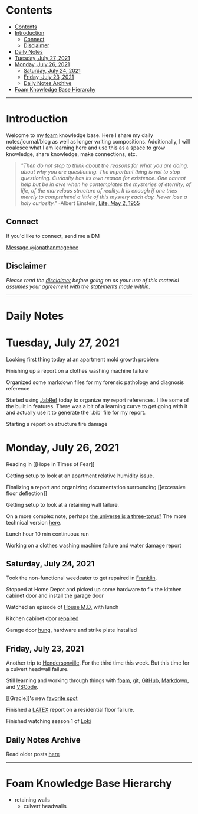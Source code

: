 # Contents
- [Contents](#contents)
- [Introduction](#introduction)
  - [Connect](#connect)
  - [Disclaimer](#disclaimer)
- [Daily Notes](#daily-notes)
- [Tuesday, July 27, 2021](#tuesday-july-27-2021)
- [Monday, July 26, 2021](#monday-july-26-2021)
  - [Saturday, July 24, 2021](#saturday-july-24-2021)
  - [Friday, July 23, 2021](#friday-july-23-2021)
  - [Daily Notes Archive](#daily-notes-archive)
- [Foam Knowledge Base Hierarchy](#foam-knowledge-base-hierarchy)

---

# Introduction

Welcome to my [foam](https://foambubble.github.io/foam/) knowledge base. Here I share my daily notes/journal/blog as well as longer writing compositions. Additionally, I will coalesce what I am learning here and use this as a space to grow knowledge, share knowledge, make connections, etc.

>*"Then do not stop to think about the reasons for what you are doing, about why you are questioning. The important thing is not to stop questioning. Curiosity has its own reason for existence. One cannot help but be in awe when he contemplates the mysteries of eternity, of life, of the marvelous structure of reality. It is enough if one tries merely to comprehend a little of this mystery each day. Never lose a holy curiosity."* -Albert Einstein, [Life, May 2, 1955](https://books.google.com/books?id=dlYEAAAAMBAJ&printsec=frontcover#v=onepage&q&f=false)  

## Connect
If you'd like to connect, send me a DM

<a href="https://twitter.com/messages/compose?recipient_id=86097822"
  class="twitter-dm-button" data-screen-name="@jonathanmcgehee">
Message @jonathanmcgehee</a>

## Disclaimer
*Please read the [disclaimer](disclaimer.md) before going on as your use of this material assumes your agreement with the statements made within.*

---

# Daily Notes

# Tuesday, July 27, 2021

Looking first thing today at an apartment mold growth problem

Finishing up a report on a clothes washing machine failure

Organized some markdown files for my forensic pathology and diagnosis reference

Started using [JabRef](https://www.jabref.org/) today to organize my report references. I like some of the built in features. There was a bit of a learning curve to get going with it and actually use it to generate the '.bib' file for my report.

Starting a report on structure fire damage

# Monday, July 26, 2021

Reading in [[Hope in Times of Fear]]

Getting setup to look at an apartment relative humidity issue.

Finalizing a report and organizing documentation surrounding [[excessive floor deflection]]

Getting setup to look at a retaining wall failure.

On a more complex note, perhaps [the universe is a three-torus?](https://www.vice.com/en/article/3aqjkn/the-universe-is-a-giant-donut-that-we-live-inside-new-research-suggests) The more technical version [here](https://arxiv.org/abs/2106.13205).

Lunch hour 10 min continuous run

Working on a clothes washing machine failure and water damage report

## Saturday, July 24, 2021

Took the non-functional weedeater to get repaired in [Franklin](https://en.wikipedia.org/wiki/Franklin,_Tennessee).

Stopped at Home Depot and picked up some hardware to fix the kitchen cabinet door and install the garage door

Watched an episode of [House M.D.](https://www.amazon.com/House-Season-1/dp/B000WCT7M8) with lunch

Kitchen cabinet door [repaired](https://photos.app.goo.gl/ne6X6K4FXGBxQsv98)

Garage door [hung](https://photos.app.goo.gl/Zi8jPGT4ZpXYWE4V7), hardware and strike plate installed

## Friday, July 23, 2021

Another trip to [Hendersonville](https://en.wikipedia.org/wiki/Hendersonville,_Tennessee). For the third time this week. But this time for a culvert headwall failure.

Still learning and working through things with [foam](https://foambubble.github.io/foam/), [git](https://git-scm.com/), [GitHub](https://github.com/), [Markdown](https://www.markdownguide.org/), and [VSCode](https://code.visualstudio.com/).

[[Gracie]]'s new [favorite spot](https://photos.app.goo.gl/Asqj14i852KXtxYP6)

Finished a [LATEX](https://www.latex-project.org/) report on a residential floor failure.

Finished watching season 1 of [Loki](https://www.disneyplus.com/series/loki/6pARMvILBGzF)

## Daily Notes Archive

Read older posts [here](dailyNotesArchive.md)

---

# Foam Knowledge Base Hierarchy


- retaining walls
    - culvert headwalls
